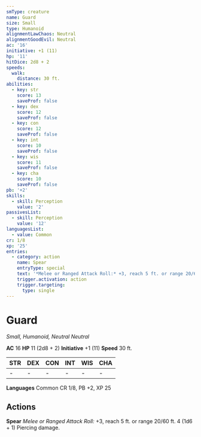 ```yaml
---
smType: creature
name: Guard
size: Small
type: Humanoid
alignmentLawChaos: Neutral
alignmentGoodEvil: Neutral
ac: '16'
initiative: +1 (11)
hp: '11'
hitDice: 2d8 + 2
speeds:
  walk:
    distance: 30 ft.
abilities:
  - key: str
    score: 13
    saveProf: false
  - key: dex
    score: 12
    saveProf: false
  - key: con
    score: 12
    saveProf: false
  - key: int
    score: 10
    saveProf: false
  - key: wis
    score: 11
    saveProf: false
  - key: cha
    score: 10
    saveProf: false
pb: '+2'
skills:
  - skill: Perception
    value: '2'
passivesList:
  - skill: Perception
    value: '12'
languagesList:
  - value: Common
cr: 1/8
xp: '25'
entries:
  - category: action
    name: Spear
    entryType: special
    text: '*Melee or Ranged Attack Roll:* +3, reach 5 ft. or range 20/60 ft. 4 (1d6 + 1) Piercing damage.'
    trigger.activation: action
    trigger.targeting:
      type: single
---
```


# Guard
*Small, Humanoid, Neutral Neutral*

**AC** 16
**HP** 11 (2d8 + 2)
**Initiative** +1 (11)
**Speed** 30 ft.

| STR | DEX | CON | INT | WIS | CHA |
| --- | --- | --- | --- | --- | --- |
| - | - | - | - | - | - |

**Languages** Common
CR 1/8, PB +2, XP 25

## Actions

**Spear**
*Melee or Ranged Attack Roll:* +3, reach 5 ft. or range 20/60 ft. 4 (1d6 + 1) Piercing damage.
